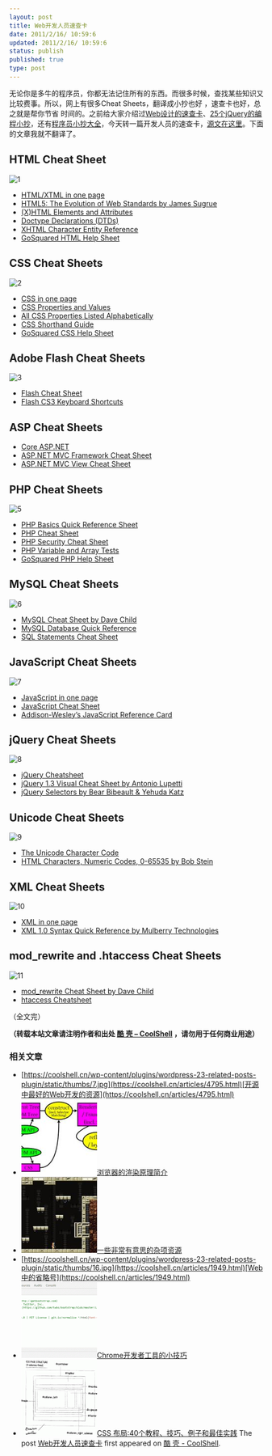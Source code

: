 ```yaml
---
layout: post
title: Web开发人员速查卡
date: 2011/2/16/ 10:59:6
updated: 2011/2/16/ 10:59:6
status: publish
published: true
type: post
---
```


无论你是多牛的程序员，你都无法记住所有的东西。而很多时候，查找某些知识又比较费事。所以，网上有很多Cheat Sheets，翻译成小抄也好 ，速查卡也好，总之就是帮你节省 时间的。之前给大家介绍过[Web设计的速查卡](https://coolshell.cn/articles/870.html)、[25个jQuery的编程小抄](https://coolshell.cn/articles/2964.html)，还有[程序员小抄大全](https://coolshell.cn/articles/1566.html)，今天转一篇开发人员的速查卡，[源文在这里](http://www.topdesignmag.com/all-the-cheat-sheets-that-a-web-developer-needs/)。下面的文章我就不翻译了。


HTML Cheat Sheet
----------------


![](../wp-content/uploads/2011/01/1128.jpg "1")


* [HTML/XTML in one page](http://www.html.su/)
* [HTML5: The Evolution of Web Standards by James Sugrue](http://refcardz.dzone.com/refcardz/html5-new-standards-web-interactivity)
* [(X)HTML Elements and Attributes](http://www.elizabethcastro.com/html/extras/xhtml_ref.html)
* [Doctype Declarations (DTDs)](http://www.w3.org/QA/2002/04/valid-dtd-list.html)
* [XHTML Character Entity Reference](http://www.digitalmediaminute.com/reference/entity/index.php)
* [GoSquared HTML Help Sheet](http://downloads.gosquared.com/help_sheets/08/HTML-Help-Sheet-02.jpg)




CSS Cheat Sheets
----------------


![](../wp-content/uploads/2011/01/2104.jpg "2")


* [CSS in one page](http://www.css.su/)
* [CSS Properties and Values](http://www.elizabethcastro.com/html/extras/cssref.html)
* [All CSS Properties Listed Alphabetically](http://www.blooberry.com/indexdot/css/propindex/all.htm)
* [CSS Shorthand Guide](http://www.dustindiaz.com/css-shorthand/)
* [GoSquared CSS Help Sheet](http://www.gosquared.com/liquidicity/archives/1010)


Adobe Flash Cheat Sheets
------------------------


![](../wp-content/uploads/2011/01/312.png "3")


* [Flash Cheat Sheet](http://michaeldoyle.eu/blog/wp-content/uploads/2009/10/flash-cheat-sheet.pdf)
* [Flash CS3 Keyboard Shortcuts](http://edutechwiki.unige.ch/en/Flash_CS3_keyboard_shortcuts)



**ASP Cheat Sheets**
--------------------



* [Core ASP.NET](http://refcardz.dzone.com/refcardz/core-aspnet)
* [ASP.NET MVC Framework Cheat Sheet](http://www.newdrp.com/Posters/Development/tabid/67/id/284/Default.aspx)
* [ASP.NET MVC View Cheat Sheet](http://www.newdrp.com/Posters/Development/tabid/67/id/286/Default.aspx)


PHP Cheat Sheets
----------------


![](../wp-content/uploads/2011/01/55.png "5")


* [PHP Basics Quick Reference Sheet](http://www.dreamincode.net/forums/topic/35660-php-quick-reference-cheat-sheet/)
* [PHP Cheat Sheet](http://www.digilife.be/quickreferences/QRC/PHP%20Cheat%20Sheet.pdf)
* [PHP Security Cheat Sheet](http://www.sk89q.com/content/2010/04/phpsec_cheatsheet.pdf)
* [PHP Variable and Array Tests](http://www.deformedweb.co.uk/php_variable_tests.php "PHP Variable and Array Tests (php version 5.1.6) by Barry Hunter")
* [GoSquared PHP Help Sheet](http://downloads.gosquared.com/help_sheets/08/PHP-Help-Sheet-01.jpg)


MySQL Cheat Sheets
------------------


![](../wp-content/uploads/2011/01/65.png "6")


* [MySQL Cheat Sheet by Dave Child](http://www.addedbytes.com/cheat-sheets/mysql-cheat-sheet/)
* [MySQL Database Quick Reference](http://www.cheat-sheets.org/saved-copy/MySQL_QuickRef.pdf)
* [SQL Statements Cheat Sheet](http://www.sqltutorial.org/sql-cheat-sheet.aspx)


JavaScript Cheat Sheets
-----------------------


![](../wp-content/uploads/2011/01/75.png "7")


* [JavaScript in one page](http://www.javascript.su/)
* [JavaScript Cheat Sheet](http://www.addedbytes.com/cheat-sheets/javascript-cheat-sheet/)
* [Addison-Wesley’s JavaScript Reference Card](http://wps.aw.com/wps/media/objects/2234/2287950/javascript_refererence.pdf)


jQuery Cheat Sheets
-------------------


![](../wp-content/uploads/2011/01/85.png "8")


* [jQuery Cheatsheet](http://colorcharge.com/jquery/)
* [jQuery 1.3 Visual Cheat Sheet by Antonio Lupetti](http://woork.blogspot.com/2009/09/jquery-visual-cheat-sheet.html)
* [jQuery Selectors by Bear Bibeault & Yehuda Katz](http://refcardz.dzone.com/refcardz/jquery-selectors)


Unicode Cheat Sheets
--------------------


![](../wp-content/uploads/2011/01/97.png "9")


* [The Unicode Character Code](http://www.utf.ru/)
* [HTML Characters, Numeric Codes, 0-65535 by Bob Stein](http://www.visibone.com/htmlref/char/cer.htm)


XML Cheat Sheets
----------------


![](../wp-content/uploads/2011/01/106.png "10")


* [XML in one page](http://www.xml.su/)
* [XML 1.0 Syntax Quick Reference by Mulberry Technologies](http://www.mulberrytech.com/quickref/XMLquickref.pdf)


mod\_rewrite and .htaccess Cheat Sheets
---------------------------------------


![](../wp-content/uploads/2011/01/1111.png "11")


* [mod\_rewrite Cheat Sheet by Dave Child](http://www.addedbytes.com/cheat-sheets/mod_rewrite-cheat-sheet/)
* [htaccess Cheatsheet](http://www.thejackol.com/htaccess-cheatsheet/)


（全文完）



**（转载本站文章请注明作者和出处 [酷 壳 – CoolShell](https://coolshell.cn/) ，请勿用于任何商业用途）**



### 相关文章

* [https://coolshell.cn/wp-content/plugins/wordpress-23-related-posts-plugin/static/thumbs/7.jpg](https://coolshell.cn/articles/4795.html)[开源中最好的Web开发的资源](https://coolshell.cn/articles/4795.html)
* [![浏览器的渲染原理简介](../wp-content/uploads/2013/05/Render-Process-150x150.jpg)](https://coolshell.cn/articles/9666.html)[浏览器的渲染原理简介](https://coolshell.cn/articles/9666.html)
* [![一些非常有意思的杂项资源](../wp-content/uploads/2010/09/biolab-150x150.jpg)](https://coolshell.cn/articles/3013.html)[一些非常有意思的杂项资源](https://coolshell.cn/articles/3013.html)
* [https://coolshell.cn/wp-content/plugins/wordpress-23-related-posts-plugin/static/thumbs/16.jpg](https://coolshell.cn/articles/1949.html)[Web中的省略号](https://coolshell.cn/articles/1949.html)
* [![Chrome开发者工具的小技巧](../wp-content/uploads/2017/01/pretty-code-150x150.gif)](https://coolshell.cn/articles/17634.html)[Chrome开发者工具的小技巧](https://coolshell.cn/articles/17634.html)
* [![CSS 布局:40个教程、技巧、例子和最佳实践](../wp-content/uploads/2012/03/css-layouts-150x150.gif)](https://coolshell.cn/articles/6840.html)[CSS 布局:40个教程、技巧、例子和最佳实践](https://coolshell.cn/articles/6840.html)
The post [Web开发人员速查卡](https://coolshell.cn/articles/3684.html) first appeared on [酷 壳 - CoolShell](https://coolshell.cn).